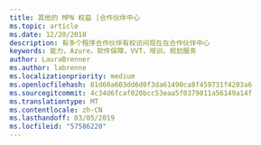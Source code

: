 ```yaml
---
title: 其他的 MPN 权益 |合作伙伴中心
ms.topic: article
ms.date: 12/20/2018
description: 有多个程序合作伙伴有权访问现在在合作伙伴中心
keywords: 能力，Azure，软件保障，VVT，培训，规划服务
author: LauraBrenner
ms.author: labrenne
ms.localizationpriority: medium
ms.openlocfilehash: 81d60a603dd6d0f3da61490ca8f459731f4203a6
ms.sourcegitcommit: 4c34d6fcaf020bcc53eaa5f0379011a56149a14f
ms.translationtype: MT
ms.contentlocale: zh-CN
ms.lasthandoff: 03/05/2019
ms.locfileid: "57586220"
---
```

